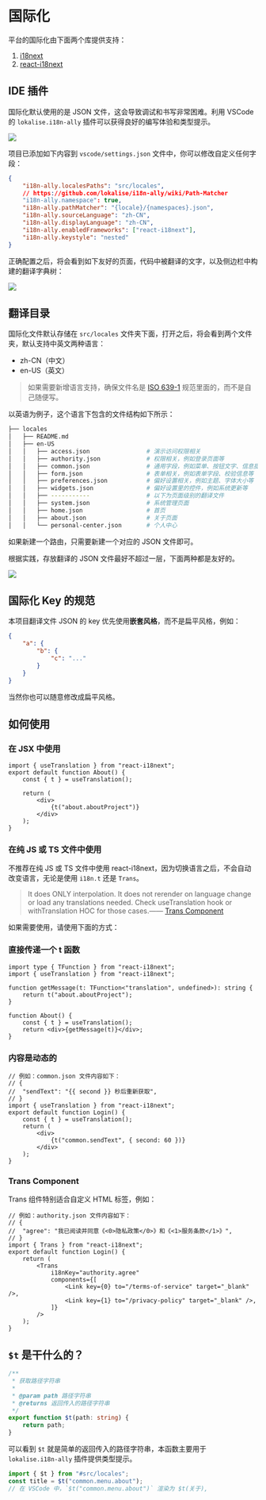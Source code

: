 # 国际化

平台的国际化由下面两个库提供支持：

1. [i18next](https://www.i18next.com/)
2. [react-i18next](https://react.i18next.com/)

## IDE 插件

国际化默认使用的是 JSON 文件，这会导致调试和书写非常困难。利用 VSCode 的 `lokalise.i18n-ally` 插件可以获得良好的编写体验和类型提示。

![](/public/guide/lokalise.i18n-ally-plugin.png)

项目已添加如下内容到 `vscode/settings.json` 文件中，你可以修改自定义任何字段：

```json
{
	"i18n-ally.localesPaths": "src/locales",
	// https://github.com/lokalise/i18n-ally/wiki/Path-Matcher
	"i18n-ally.namespace": true,
	"i18n-ally.pathMatcher": "{locale}/{namespaces}.json",
	"i18n-ally.sourceLanguage": "zh-CN",
	"i18n-ally.displayLanguage": "zh-CN",
	"i18n-ally.enabledFrameworks": ["react-i18next"],
	"i18n-ally.keystyle": "nested"
}
```

正确配置之后，将会看到如下友好的页面，代码中被翻译的文字，以及侧边栏中构建的翻译字典树：

![](/public/guide/lokalise.i18n-ally.png)

## 翻译目录

国际化文件默认存储在 `src/locales` 文件夹下面，打开之后，将会看到两个文件夹，默认支持中英文两种语言：

- zh-CN（中文）
- en-US（英文）

> 如果需要新增语言支持，确保文件名是 [ISO 639-1](https://www.andiamo.co.uk/resources/iso-language-codes/) 规范里面的，而不是自己随便写。

以英语为例子，这个语言下包含的文件结构如下所示：

```bash
├── locales
│   ├── README.md
│   ├── en-US
│   │   ├── access.json                # 演示访问权限相关
│   │   ├── authority.json             # 权限相关，例如登录页面等
│   │   ├── common.json                # 通用字段，例如菜单、按钮文字、信息提示等
│   │   ├── form.json                  # 表单相关，例如表单字段、校验信息等
│   │   ├── preferences.json           # 偏好设置相关，例如主题、字体大小等
│   │   ├── widgets.json               # 偏好设置里的控件，例如系统更新等
│   │   ├── -----------                # 以下为页面级别的翻译文件
│   │   ├── system.json                # 系统管理页面
│   │   ├── home.json                  # 首页
│   │   ├── about.json                 # 关于页面
│   │   └── personal-center.json       # 个人中心
```

如果新建一个路由，只需要新建一个对应的 JSON 文件即可。

根据实践，存放翻译的 JSON 文件最好不超过一层，下面两种都是友好的。

![](/public/guide/i18n-translation.png)

## 国际化 Key 的规范

本项目翻译文件 JSON 的 key 优先使用**嵌套风格**，而不是扁平风格，例如：

```json
{
	"a": {
		"b": {
			"c": "..."
		}
	}
}
```

当然你也可以随意修改成扁平风格。

## 如何使用

### 在 JSX 中使用

```tsx
import { useTranslation } from "react-i18next";
export default function About() {
	const { t } = useTranslation();

	return (
		<div>
			{t("about.aboutProject")}
		</div>
	);
}
```

### 在纯 JS 或 TS 文件中使用

不推荐在纯 JS 或 TS 文件中使用 react-i18next，因为切换语言之后，不会自动改变语言，无论是使用 `i18n.t` 还是 `Trans`。

> It does ONLY interpolation. It does not rerender on language change or load any translations needed. Check useTranslation hook or withTranslation HOC for those cases.—— [Trans Component](https://react.i18next.com/latest/trans-component)

如果需要使用，请使用下面的方式：

### 直接传递一个 t 函数

```tsx
import type { TFunction } from "react-i18next";
import { useTranslation } from "react-i18next";

function getMessage(t: TFunction<"translation", undefined>): string {
	return t("about.aboutProject");
}

function About() {
	const { t } = useTranslation();
	return <div>{getMessage(t)}</div>;
}
```

### 内容是动态的

```tsx
// 例如：common.json 文件内容如下：
// {
// 	"sendText": "{{ second }} 秒后重新获取",
// }
import { useTranslation } from "react-i18next";
export default function Login() {
	const { t } = useTranslation();
	return (
		<div>
			{t("common.sendText", { second: 60 })}
		</div>
	);
}
```

### Trans Component

Trans 组件特别适合自定义 HTML 标签，例如：

```tsx
// 例如：authority.json 文件内容如下：
// {
// 	"agree": "我已阅读并同意《<0>隐私政策</0>》和《<1>服务条款</1>》",
// }
import { Trans } from "react-i18next";
export default function Login() {
	return (
		<Trans
			i18nKey="authority.agree"
			components={[
				<Link key={0} to="/terms-of-service" target="_blank" />,
				<Link key={1} to="/privacy-policy" target="_blank" />,
			]}
		/>
	);
}
```

## `$t` 是干什么的？

```ts
/**
 * 获取路径字符串
 *
 * @param path 路径字符串
 * @returns 返回传入的路径字符串
 */
export function $t(path: string) {
	return path;
}
```

可以看到 `$t` 就是简单的返回传入的路径字符串，本函数主要用于 `lokalise.i18n-ally` 插件提供类型提示。

```js
import { $t } from "#src/locales";
const title = $t("common.menu.about");
// 在 VSCode 中，`$t("common.menu.about")` 渲染为 $t(关于),
```
